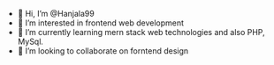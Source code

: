 - 👋 Hi, I’m @Hanjala99
- 👀 I’m interested in frontend web development
- 🌱 I’m currently learning mern stack web technologies and also PHP, MySql.
- 💞️ I’m looking to collaborate on forntend design

<!---
Hanjala99/Hanjala99 is a ✨ special ✨ repository because its `README.md` (this file) appears on your GitHub profile.
You can click the Preview link to take a look at your changes.
--->
